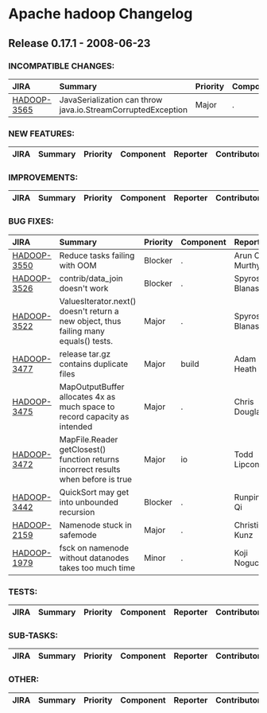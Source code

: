 
<!---
# Licensed to the Apache Software Foundation (ASF) under one
# or more contributor license agreements.  See the NOTICE file
# distributed with this work for additional information
# regarding copyright ownership.  The ASF licenses this file
# to you under the Apache License, Version 2.0 (the
# "License"); you may not use this file except in compliance
# with the License.  You may obtain a copy of the License at
#
#     http://www.apache.org/licenses/LICENSE-2.0
#
# Unless required by applicable law or agreed to in writing, software
# distributed under the License is distributed on an "AS IS" BASIS,
# WITHOUT WARRANTIES OR CONDITIONS OF ANY KIND, either express or implied.
# See the License for the specific language governing permissions and
# limitations under the License.
-->
# Apache hadoop Changelog

## Release 0.17.1 - 2008-06-23

### INCOMPATIBLE CHANGES:

| JIRA | Summary | Priority | Component | Reporter | Contributor |
|:---- |:---- | :--- |:---- |:---- |:---- |
| [HADOOP-3565](https://issues.apache.org/jira/browse/HADOOP-3565) | JavaSerialization can throw java.io.StreamCorruptedException |  Major | . | Tom White | Tom White |


### NEW FEATURES:

| JIRA | Summary | Priority | Component | Reporter | Contributor |
|:---- |:---- | :--- |:---- |:---- |:---- |


### IMPROVEMENTS:

| JIRA | Summary | Priority | Component | Reporter | Contributor |
|:---- |:---- | :--- |:---- |:---- |:---- |


### BUG FIXES:

| JIRA | Summary | Priority | Component | Reporter | Contributor |
|:---- |:---- | :--- |:---- |:---- |:---- |
| [HADOOP-3550](https://issues.apache.org/jira/browse/HADOOP-3550) | Reduce tasks failing with OOM |  Blocker | . | Arun C Murthy | Chris Douglas |
| [HADOOP-3526](https://issues.apache.org/jira/browse/HADOOP-3526) | contrib/data\_join doesn't work |  Blocker | . | Spyros Blanas | Spyros Blanas |
| [HADOOP-3522](https://issues.apache.org/jira/browse/HADOOP-3522) | ValuesIterator.next() doesn't return a new object, thus failing many equals() tests. |  Major | . | Spyros Blanas | Owen O'Malley |
| [HADOOP-3477](https://issues.apache.org/jira/browse/HADOOP-3477) | release tar.gz contains duplicate files |  Major | build | Adam Heath | Adam Heath |
| [HADOOP-3475](https://issues.apache.org/jira/browse/HADOOP-3475) | MapOutputBuffer allocates 4x as much space to record capacity as intended |  Major | . | Chris Douglas | Chris Douglas |
| [HADOOP-3472](https://issues.apache.org/jira/browse/HADOOP-3472) | MapFile.Reader getClosest() function returns incorrect results when before is true |  Major | io | Todd Lipcon | stack |
| [HADOOP-3442](https://issues.apache.org/jira/browse/HADOOP-3442) | QuickSort may get into unbounded recursion |  Blocker | . | Runping Qi | Chris Douglas |
| [HADOOP-2159](https://issues.apache.org/jira/browse/HADOOP-2159) | Namenode stuck in safemode |  Major | . | Christian Kunz | Hairong Kuang |
| [HADOOP-1979](https://issues.apache.org/jira/browse/HADOOP-1979) | fsck on namenode without datanodes takes too much time |  Minor | . | Koji Noguchi | Lohit Vijayarenu |


### TESTS:

| JIRA | Summary | Priority | Component | Reporter | Contributor |
|:---- |:---- | :--- |:---- |:---- |:---- |


### SUB-TASKS:

| JIRA | Summary | Priority | Component | Reporter | Contributor |
|:---- |:---- | :--- |:---- |:---- |:---- |


### OTHER:

| JIRA | Summary | Priority | Component | Reporter | Contributor |
|:---- |:---- | :--- |:---- |:---- |:---- |



